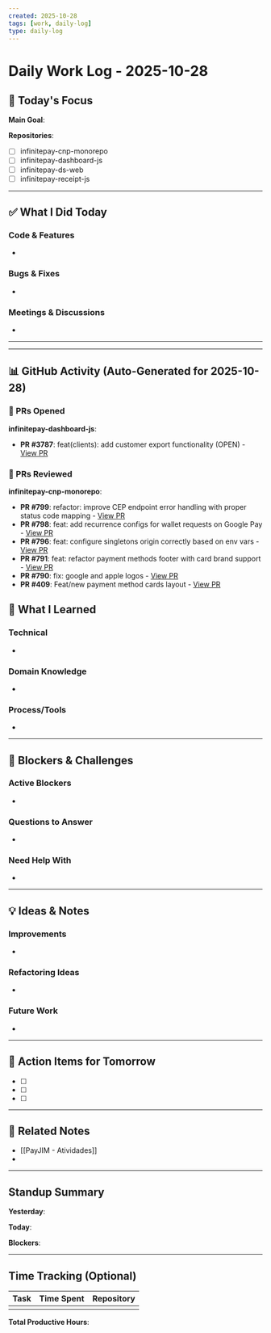 ```yaml
---
created: 2025-10-28
tags: [work, daily-log]
type: daily-log
---
```


# Daily Work Log - 2025-10-28

## 🎯 Today's Focus

**Main Goal**:

**Repositories**:
- [ ] infinitepay-cnp-monorepo
- [ ] infinitepay-dashboard-js
- [ ] infinitepay-ds-web
- [ ] infinitepay-receipt-js

---

## ✅ What I Did Today

### Code & Features
-

### Bugs & Fixes
-

### Meetings & Discussions
-

---


---

## 📊 GitHub Activity (Auto-Generated for 2025-10-28)


### 🚀 PRs Opened
**infinitepay-dashboard-js**:
- **PR #3787**: feat(clients): add customer export functionality (OPEN) - [View PR](https://github.com/cloudwalk/infinitepay-dashboard-js/pull/3787)



### 👀 PRs Reviewed
**infinitepay-cnp-monorepo**:
- **PR #799**: refactor: improve CEP endpoint error handling with proper status code mapping - [View PR](https://github.com/cloudwalk/infinitepay-cnp-monorepo/pull/799)
- **PR #798**: feat: add recurrence configs for wallet requests on Google Pay - [View PR](https://github.com/cloudwalk/infinitepay-cnp-monorepo/pull/798)
- **PR #796**: feat: configure singletons origin correctly based on env vars - [View PR](https://github.com/cloudwalk/infinitepay-cnp-monorepo/pull/796)
- **PR #791**: feat: refactor payment methods footer with card brand support - [View PR](https://github.com/cloudwalk/infinitepay-cnp-monorepo/pull/791)
- **PR #790**: fix: google and apple logos - [View PR](https://github.com/cloudwalk/infinitepay-cnp-monorepo/pull/790)
- **PR #409**: Feat/new payment method cards layout - [View PR](https://github.com/cloudwalk/infinitepay-cnp-monorepo/pull/409)



## 🧠 What I Learned

### Technical
-

### Domain Knowledge
-

### Process/Tools
-

---

## 🚧 Blockers & Challenges

### Active Blockers
-

### Questions to Answer
-

### Need Help With
-

---

## 💡 Ideas & Notes

### Improvements
-

### Refactoring Ideas
-

### Future Work
-

---

## 📝 Action Items for Tomorrow

- [ ]
- [ ]
- [ ]

---

## 🔗 Related Notes

- [[PayJIM - Atividades]]
-

---

## Standup Summary

**Yesterday**:

**Today**:

**Blockers**:

---

## Time Tracking (Optional)

| Task | Time Spent | Repository |
|------|------------|------------|
|      |            |            |

**Total Productive Hours**:
